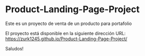 # Product-Landing-Page-Project
Este es un proyecto de venta de un producto para portafolio

El proyecto está disponible en la siguiente dirección URL: https://zurk1245.github.io/Product-Landing-Page-Project/

Saludos!
